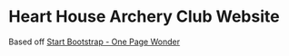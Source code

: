 # Heart House Archery Club Website

Based off [Start Bootstrap - One Page Wonder](https://startbootstrap.com/template-overviews/one-page-wonder/)
